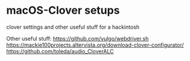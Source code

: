 # macOS-Clover setups
clover settings and other useful stuff for a hackintosh

Other useful stuff: 
https://github.com/vulgo/webdriver.sh
https://mackie100projects.altervista.org/download-clover-configurator/
https://github.com/toleda/audio_CloverALC
